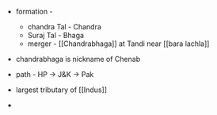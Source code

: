 - formation -  

	- chandra Tal - Chandra
	- Suraj Tal - Bhaga
	- merger - [[Chandrabhaga]] at Tandi near [[bara lachla]]

- chandrabhaga is nickname of Chenab

- path - HP -> J&K -> Pak
- largest tributary of [[Indus]]
-


